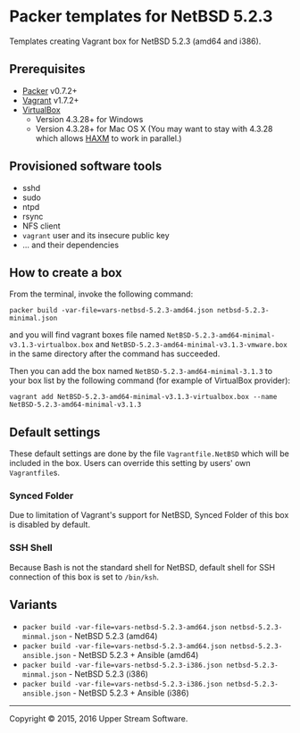 # Packer templates for NetBSD 5.2.3

Templates creating Vagrant box for NetBSD 5.2.3 (amd64 and i386).

## Prerequisites

* [Packer] v0.7.2+
* [Vagrant] v1.7.2+
* [VirtualBox]
	* Version 4.3.28+ for Windows
	* Version 4.3.28+ for Mac OS X (You may want to stay with 4.3.28 which allows [HAXM] to work in parallel.)

[Packer]: https://www.packer.io/ "Packer by HashiCorp"
[Vagrant]: https://www.vagrantup.com/ "Vagrant"
[VirtualBox]: https://www.virtualbox.org/ "Oracle VM VirtualBox"
[HAXM]: https://software.intel.com/en-us/android/articles/intel-hardware-accelerated-execution-manager
        "Intel&reg; Hardware Accelerated Execution Manager"

## Provisioned software tools

* sshd
* sudo
* ntpd
* rsync
* NFS client
* `vagrant` user and its insecure public key
* ... and their dependencies

## How to create a box

From the terminal, invoke the following command:

	packer build -var-file=vars-netbsd-5.2.3-amd64.json netbsd-5.2.3-minimal.json

and you will find vagrant boxes file named `NetBSD-5.2.3-amd64-minimal-v3.1.3-virtualbox.box`
and `NetBSD-5.2.3-amd64-minimal-v3.1.3-vmware.box` in the same directory after the command has succeeded.

Then you can add the box named `NetBSD-5.2.3-amd64-minimal-3.1.3` to your box list
by the following command (for example of VirtualBox provider):

	vagrant add NetBSD-5.2.3-amd64-minimal-v3.1.3-virtualbox.box --name NetBSD-5.2.3-amd64-minimal-v3.1.3

## Default settings

These default settings are done by the file `Vagrantfile.NetBSD` which will be included in the box.
Users can override this setting by users' own `Vagrantfile`s.

### Synced Folder

Due to limitation of Vagrant's support for NetBSD, Synced Folder of this box is disabled by default.

### SSH Shell

Because Bash is not the standard shell for NetBSD, default shell for SSH connection of this box
is set to `/bin/ksh`.

## Variants

* `packer build -var-file=vars-netbsd-5.2.3-amd64.json netbsd-5.2.3-minmal.json` - NetBSD 5.2.3 (amd64)
* `packer build -var-file=vars-netbsd-5.2.3-amd64.json netbsd-5.2.3-ansible.json` - NetBSD 5.2.3 + Ansible (amd64)
* `packer build -var-file=vars-netbsd-5.2.3-i386.json netbsd-5.2.3-minmal.json` - NetBSD 5.2.3 (i386)
* `packer build -var-file=vars-netbsd-5.2.3-i386.json netbsd-5.2.3-ansible.json` - NetBSD 5.2.3 + Ansible (i386)

- - -

Copyright &copy; 2015, 2016 Upper Stream Software.
